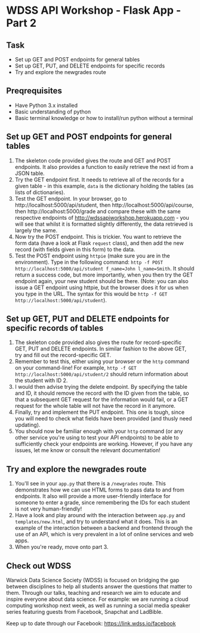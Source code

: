 # WDSS API Workshop - Flask App - Part 2

## Task
- Set up GET and POST endpoints for general tables
- Set up GET, PUT, and DELETE endpoints for specific records
- Try and explore the newgrades route

## Preqrequisites

- Have Python 3.x installed
- Basic understanding of python
- Basic terminal knowledge or how to install/run python without a terminal

## Set up GET and POST endpoints for general tables

1. The skeleton code provided gives the route and GET and POST endpoints. It also provides a function to easily retrieve the next id from a JSON table.
2. Try the GET endpoint first. It needs to retrieve all of the records for a given table - in this example, `data` is the dictionary holding the tables (as lists of dictionaries).
3. Test the GET endpoint. In your browser, go to http://localhost:5000/api/student, then http://localhost:5000/api/course, then http://localhost:5000/grade and compare these with the same respective endpoints of http://wdssapiworkshop.herokuapp.com - you will see that whilst it is formatted slightly differently, the data retrieved is largely the same.
4. Now try the POST endpoint. This is trickier. You want to retrieve the form data (have a look at Flask `request` class), and then add the new record (with fields given in this form) to the data.
5. Test the POST endpoint using `httpie` (make sure you are in the environment). Type in the following command: `http -f POST http://localhost:5000/api/student f_name=John l_name=Smith`. It should return a success code, but more importantly, when you then try the GET endpoint again, your new student should be there. (Note: you can also issue a GET endpoint using httpie, but the browser does it for us when you type in the URL. The syntax for this would be `http -f GET http://localhost:5000/api/student`).

## Set up GET, PUT and DELETE endpoints for specific records of tables

1. The skeleton code provided also gives the route for record-specific GET, PUT and DELETE endpoints. In similar fashion to the above GET, try and fill out the record-specific GET.
2. Remember to test this, either using your browser or the `http` command on your command-line! For example, `http -f GET http://localhost:5000/api/student/2` should return information about the student with ID 2.
3. I would then advise trying the delete endpoint. By specifying the table and ID, it should remove the record with the ID given from the table, so that a subsequent GET request for the information would fail, or a GET request for the whole table will not have the record in it anymore.
4. Finally, try and implement the PUT endpoint. This one is tough, since you will need to check what fields have been provided (and thusly need updating).
5. You should now be familiar enough with your `http` command (or any other service you're using to test your API endpoints) to be able to sufficiently check your endpoints are working. However, if you have any issues, let me know or consult the relevant documentation!

## Try and explore the newgrades route

1. You'll see in your `app.py` that there is a `/newgrades` route. This demonstrates how we can use HTML forms to pass data to and from endpoints. It also will provide a more user-friendly interface for someone to enter a grade, since remembering the IDs for each student is not very human-friendly!
2. Have a look and play around with the interaction between `app.py` and `templates/new.html`, and try to understand what it does. This is an example of the interaction between a backend and frontend through the use of an API, which is very prevalent in a lot of online services and web apps.
3. When you're ready, move onto part 3.

## Check out WDSS
Warwick Data Science Society (WDSS) is focused on bridging the gap between disciplines to help all students answer the questions that matter to them. Through our talks, teaching and research we aim to educate and inspire everyone about data science. For example: we are running a cloud computing workshop next week, as well as running a social media speaker series featuring guests from Facebook, Snapchat and LadBible.

Keep up to date through our Facebook: https://link.wdss.io/facebook

